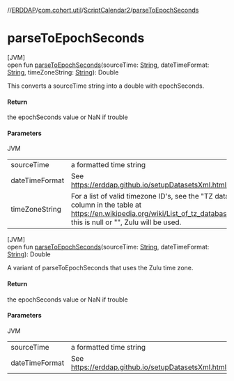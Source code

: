 //[ERDDAP](../../../index.md)/[com.cohort.util](../index.md)/[ScriptCalendar2](index.md)/[parseToEpochSeconds](parse-to-epoch-seconds.md)

# parseToEpochSeconds

[JVM]\
open fun [parseToEpochSeconds](parse-to-epoch-seconds.md)(sourceTime: [String](https://docs.oracle.com/en/java/javase/17/docs/api/java.base/java/lang/String.html), dateTimeFormat: [String](https://docs.oracle.com/en/java/javase/17/docs/api/java.base/java/lang/String.html), timeZoneString: [String](https://docs.oracle.com/en/java/javase/17/docs/api/java.base/java/lang/String.html)): Double

This converts a sourceTime string into a double with epochSeconds.

#### Return

the epochSeconds value or NaN if trouble

#### Parameters

JVM

| | |
|---|---|
| sourceTime | a formatted time string |
| dateTimeFormat | See https://erddap.github.io/setupDatasetsXml.html#stringTimeUnits |
| timeZoneString | For a list of valid timezone ID's, see the &quot;TZ database names&quot; column in the table at https://en.wikipedia.org/wiki/List_of_tz_database_time_zones . If this is null or &quot;&quot;, Zulu will be used. |

[JVM]\
open fun [parseToEpochSeconds](parse-to-epoch-seconds.md)(sourceTime: [String](https://docs.oracle.com/en/java/javase/17/docs/api/java.base/java/lang/String.html), dateTimeFormat: [String](https://docs.oracle.com/en/java/javase/17/docs/api/java.base/java/lang/String.html)): Double

A variant of parseToEpochSeconds that uses the Zulu time zone.

#### Return

the epochSeconds value or NaN if trouble

#### Parameters

JVM

| | |
|---|---|
| sourceTime | a formatted time string |
| dateTimeFormat | See https://erddap.github.io/setupDatasetsXml.html#stringTimeUnits |